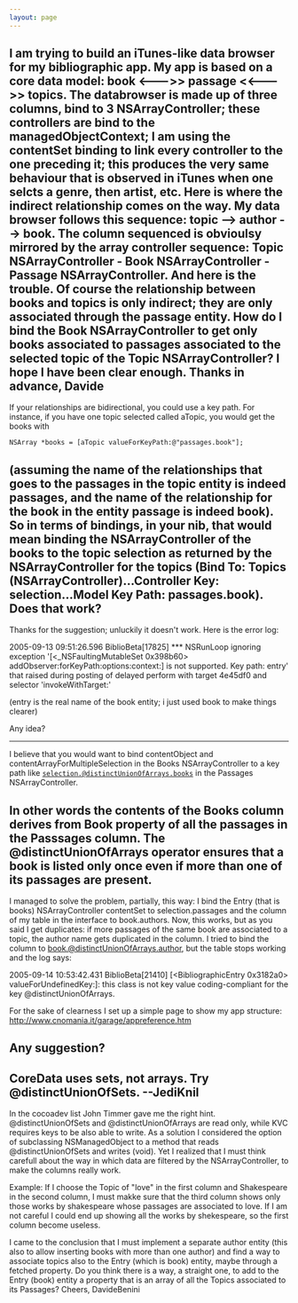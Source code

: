 ```yaml
---
layout: page
---
```



I am trying to build an iTunes-like data browser for my bibliographic app. 
My app is based on a core data model: book <--->> passage <<--->> topics. The databrowser is made up of three columns, bind to 3 NSArrayController; these controllers are bind to the managedObjectContext; I am using the contentSet binding to link every controller to the one preceding it; this produces the very same behaviour that is observed in iTunes when one selcts a genre, then artist, etc.
Here is where the indirect relationship comes on the way.
My data browser follows this sequence: topic --> author --> book. The column sequenced is obvioulsy mirrored by the array controller sequence:
Topic NSArrayController  - Book NSArrayController - Passage NSArrayController.
And here is the trouble. Of course the relationship between books and topics is only indirect; they are only associated through the passage entity. How do I bind the Book NSArrayController to get only books associated to passages associated to the selected topic of the Topic NSArrayController?
I hope I have been clear enough.
Thanks in advance,
Davide
----
If your relationships are bidirectional, you could use a key path.
For instance, if you have one topic selected called     aTopic, you would get the books with

    NSArray *books = [aTopic valueForKeyPath:@"passages.book"];

(assuming the name of the relationships that goes to the passages in the     topic entity is indeed     passages, and the name of the relationship for the book in the entity     passage is indeed     book). So in terms of bindings, in your nib, that would mean binding the NSArrayController of the books to the topic selection as returned by the NSArrayController for the topics (Bind To: Topics (NSArrayController)...Controller Key: selection...Model Key Path: passages.book). Does that work?
----

Thanks for the suggestion; unluckily it doesn't work. Here is the error log:

2005-09-13 09:51:26.596 BiblioBeta[17825] *** NSRunLoop ignoring exception '[<_NSFaultingMutableSet 0x398b60> addObserver:forKeyPath:options:context:] is not supported. Key path: entry' that raised during posting of delayed perform with target 4e45df0 and selector 'invokeWithTarget:'

(entry is the real name of the book entity; i just used book to make things clearer)

Any idea?

----
I believe that you would want to bind contentObject and contentArrayForMultipleSelection in the Books NSArrayController to a key path like 
<code>selection.@distinctUnionOfArrays.books</code> in the Passages NSArrayController. 

In other words the contents of the Books column derives from Book property of all the passages in the Passsages column. The @distinctUnionOfArrays operator ensures that a book is listed only once even if more than one of its passages are present.
----
I managed to solve the problem, partially, this way: I bind the Entry (that is books) NSArrayController contentSet to selection.passages and the column of my table in the interface to book.authors. Now, this works, but as you said I get duplicates: if more passages of the same book are associated to a topic, the author name gets duplicated in the column. I tried to bind the column to book.@distinctUnionOfArrays.author, but the table stops working and the log says:

2005-09-14 10:53:42.431 BiblioBeta[21410] [<BibliographicEntry 0x3182a0> valueForUndefinedKey:]: this class is not key value coding-compliant for the key @distinctUnionOfArrays.

For the sake of clearness I set up a simple page to show my app structure: http://www.cnomania.it/garage/appreference.htm


Any suggestion?
----
CoreData uses sets, not arrays. Try     @distinctUnionOfSets. --JediKnil
----
In the cocoadev list John Timmer gave me the right hint. @distinctUnionOfSets and @distinctUnionOfArrays are read only, while KVC requires keys to be also able to write. As a solution I considered the option of subclassing NSManagedObject to a method that reads @distinctUnionOfSets and writes (void). Yet I realized that I must think carefull about the way in which data are filtered by the NSArrayController, to make the columns really work. 

Example: If I choose the Topic of "love" in the first column and Shakespeare in the second column, I must makke sure that the third column shows only those works by shakespeare whose passages are associated to love. If I am not careful I could end up showing all the works by shekespeare, so the first column become useless.

I came to the conclusion that I must implement a separate author entity (this also to allow inserting books with more than one author) and find a way to associate topics also to the Entry (which is book) entity, maybe through a fetched property. 
Do you think there is a way, a straight one, to add to the  Entry (book) entity a property that is an array of all the Topics associated to its Passages?
Cheers, DavideBenini
